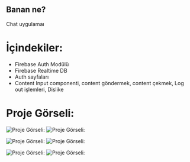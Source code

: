 ## Banan ne?

Chat uygulamaı

# İçindekiler:

- Firebase Auth Modülü
- Firebase Realtime DB
- Auth sayfaları
- Content Input componenti, content göndermek, content çekmek, Log out işlemleri, Dislike




# Proje Görseli:


![Proje Görseli:](./src/assets/kayitol.jpg)
![Proje Görseli:](./src/assets/Girisyap.jpg)

![Proje Görseli:](./src/assets/1.jpg)
![Proje Görseli:](./src/assets/2.jpg)


![Proje Görseli:](./src/assets/3.jpg)
![Proje Görseli:](./src/assets/4.jpg)
